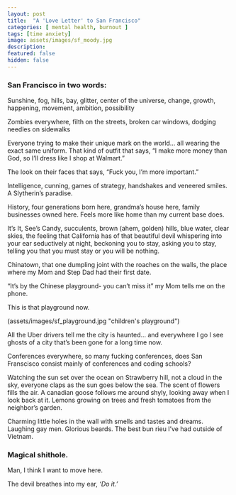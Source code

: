 ```yaml
---
layout: post
title:  "A 'Love Letter' to San Francisco"
categories: [ mental health, burnout ]
tags: [time anxiety]
image: assets/images/sf_moody.jpg
description: 
featured: false
hidden: false
---
```


### San Francisco in two words: 

Sunshine, fog, hills, bay, glitter, center of the universe, change, growth, happening, movement, ambition, possibility

Zombies everywhere, filth on the streets, broken car windows, dodging needles on sidewalks

Everyone trying to make their unique mark on the world… all wearing the exact same uniform. That kind of outfit that says, “I make more money than God, so I’ll dress like I shop at Walmart.”

The look on their faces that says, “Fuck you, I’m more important.”

Intelligence, cunning, games of strategy, handshakes and veneered smiles. A Slytherin’s paradise.

History, four generations born here, grandma’s house here, family businesses owned here. Feels more like home than my current base does.

It’s It, See’s Candy, succulents, brown (ahem, golden) hills, blue water, clear skies, the feeling that California has of that beautiful devil whispering into your ear seductively at night, beckoning you to stay, asking you to stay, telling you that you must stay or you will be nothing.

Chinatown, that one dumpling joint with the roaches on the walls, the place where my Mom and Step Dad had their first date. 

“It’s by the Chinese playground- you can’t miss it” my Mom tells me on the phone.

This is that playground now.

(assets/images/sf_playground.jpg "children's playground")

All the Uber drivers tell me the city is haunted… and everywhere I go I see ghosts of a city that’s been gone for a long time now.

Conferences everywhere, so many fucking conferences, does San Franscisco consist mainly of conferences and coding schools?

Watching the sun set over the ocean on Strawberry hill, not a cloud in the sky, everyone claps as the sun goes below the sea. The scent of flowers fills the air. A canadian goose follows me around shyly, looking away when I look back at it. Lemons growing on trees and fresh tomatoes from the neighbor’s garden.

Charming little holes in the wall with smells and tastes and dreams. Laughing gay men. Glorious beards. The best bun rieu I’ve had outside of Vietnam.

### Magical shithole.

Man, I think I want to move here.

The devil breathes into my ear, _‘Do it.’_
